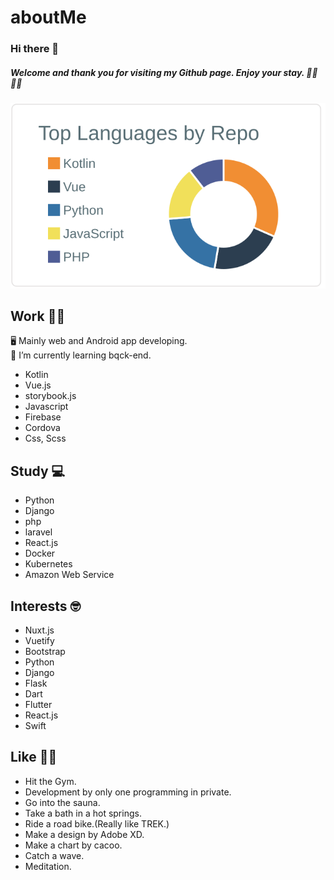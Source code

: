# aboutMe

###  Hi there 👋

##### Welcome and thank you for visiting my Github page. Enjoy your stay. 🚴‍♂️ 🧖‍♂️


[![](https://raw.githubusercontent.com/soregashi-27/aboutMe/main/profile-summary-card-output/default/1-repos-per-language.svg)](https://github.com/vn7n24fzkq/github-profile-summary-cards)


## Work 💁‍♂️
🖥 Mainly web and Android app developing.\
🌱 I’m currently learning bqck-end.

- Kotlin
- Vue.js
- storybook.js
- Javascript
- Firebase
- Cordova
- Css, Scss


## Study 💻
- Python
- Django
- php
- laravel
- React.js
- Docker
- Kubernetes
- Amazon Web Service


## Interests 🤓
- Nuxt.js
- Vuetify
- Bootstrap
- Python
- Django
- Flask
- Dart
- Flutter
- React.js
- Swift


## Like 🏋️‍♂️
- Hit the Gym.
- Development by only one programming in private.
- Go into the sauna.
- Take a bath in a hot springs.
- Ride a road bike.(Really like TREK.)
- Make a design by Adobe XD.
- Make a chart by cacoo.
- Catch a wave.
- Meditation.

